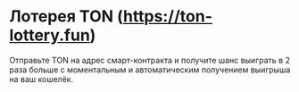 # Лотерея TON (https://ton-lottery.fun) 

Отправьте TON на адрес смарт-контракта и получите шанс выиграть в 2 раза больше с моментальным и автоматическим получением выигрыша на ваш кошелёк.
